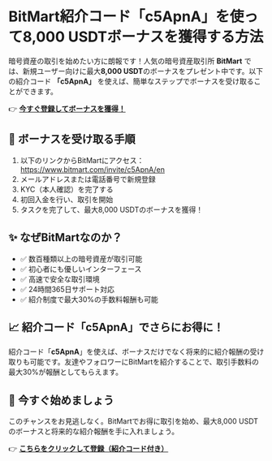 <h1>BitMart紹介コード「c5ApnA」を使って8,000 USDTボーナスを獲得する方法</h1>

  <p>暗号資産の取引を始めたい方に朗報です！人気の暗号資産取引所 <strong>BitMart</strong> では、新規ユーザー向けに最大<strong>8,000 USDT</strong>のボーナスをプレゼント中です。以下の紹介コード <strong>「c5ApnA」</strong> を使えば、簡単なステップでボーナスを受け取ることができます。</p>

  <p>
    👉 <strong><a href="https://www.bitmart.com/invite/c5ApnA/en" target="_blank">今すぐ登録してボーナスを獲得！</a></strong>
  </p>

  <h2>🎁 ボーナスを受け取る手順</h2>
  <ol>
    <li>以下のリンクからBitMartにアクセス：<br>
      <a href="https://www.bitmart.com/invite/c5ApnA/en" target="_blank">https://www.bitmart.com/invite/c5ApnA/en</a>
    </li>
    <li>メールアドレスまたは電話番号で新規登録</li>
    <li>KYC（本人確認）を完了する</li>
    <li>初回入金を行い、取引を開始</li>
    <li>タスクを完了して、最大8,000 USDTのボーナスを獲得！</li>
  </ol>

  <h2>✨ なぜBitMartなのか？</h2>
  <ul>
    <li>✅ 数百種類以上の暗号資産が取引可能</li>
    <li>✅ 初心者にも優しいインターフェース</li>
    <li>✅ 高速で安全な取引環境</li>
    <li>✅ 24時間365日サポート対応</li>
    <li>✅ 紹介制度で最大30%の手数料報酬も可能</li>
  </ul>

  <h2>📈 紹介コード「c5ApnA」でさらにお得に！</h2>
  <p>紹介コード「<strong>c5ApnA</strong>」を使えば、ボーナスだけでなく将来的に紹介報酬の受け取りも可能です。友達やフォロワーにBitMartを紹介することで、取引手数料の最大30%が報酬としてもらえます。</p>

  <h2>🚀 今すぐ始めましょう</h2>
  <p>このチャンスをお見逃しなく。BitMartでお得に取引を始め、最大8,000 USDTのボーナスと将来的な紹介報酬を手に入れましょう。</p>

  <p>
    👉 <strong><a href="https://www.bitmart.com/invite/c5ApnA/en" target="_blank">こちらをクリックして登録（紹介コード付き）</a></strong>
  </p>

</body>
</html>
